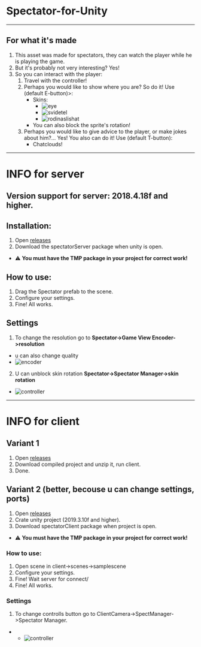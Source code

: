 # Spectator-for-Unity
____
## For what it's made
 1. This asset was made for spectators, they can watch the player while he is playing the game.
 2. But it's probably not very interesting? Yes!
 3. So you can interact with the player:
     1. Travel with the controller!
     2. Perhaps you would like to show where you are?  So do it! Use (default  E-button)>:
           - Skins:
             - ![eye](https://media.githubusercontent.com/media/mentoster/Spectator-for-Unity/master/images/eye.png) 
             - ![svidetel](https://media.githubusercontent.com/media/mentoster/Spectator-for-Unity/master/images/svid.png)
             - ![rodinaslishat](https://media.githubusercontent.com/media/mentoster/Spectator-for-Unity/master/images/Spy.png)
           - You can also block the sprite's rotation! 
     3. Perhaps you would like to give advice to the player, or make jokes about him?... Yes! You also can do it! Use (default  T-button):
          - Chatclouds!
____
# INFO for server
## Version support for server: **2018.4.18f and higher.**
## Installation:
1. Open [releases](https://github.com/mentoster/Spectator-for-Unity/releases)
2. Download the spectatorServer package when unity is open.
- :warning: **You must have the TMP package in your project for correct work!**
## How to use:
1. Drag the Spectator prefab to the scene.
2. Configure your settings.
3. Fine! All works. 
## Settings 
1. To change the resolution  go to **Spectator->Game View Encoder->resolution** 
- u can also change quality
- ![encoder](https://media.githubusercontent.com/media/mentoster/Spectator-for-Unity/master/images/videoEncoder.png)
2. U can unblock skin rotation **Spectator->Spectator Manager->skin rotation**
- ![controller](https://media.githubusercontent.com/media/mentoster/Spectator-for-Unity/master/images/controller.png)
____
# INFO for client
## Variant 1
1. Open [releases](https://github.com/mentoster/Spectator-for-Unity/releases)
2. Download compiled project and  unzip it, run client.
3. Done.
## Variant 2 (better, becouse u can change settings, ports)
1. Open [releases](https://github.com/mentoster/Spectator-for-Unity/releases)
2. Crate unity project (2019.3.10f and higher).
3. Download spectatorClient package when project is open.
- :warning: **You must have the TMP package in your project for correct work!**
### How to use:
1. Open scene in client->scenes->samplescene
2. Configure your settings.
3. Fine! Wait server for connect/
4. Fine! All works. 
### Settings 
1. To change controlls button   go to ClientCamera->SpectManager->Spectator Manager.
- - ![controller](https://media.githubusercontent.com/media/mentoster/Spectator-for-Unity/master/images/clientSetting.png)
